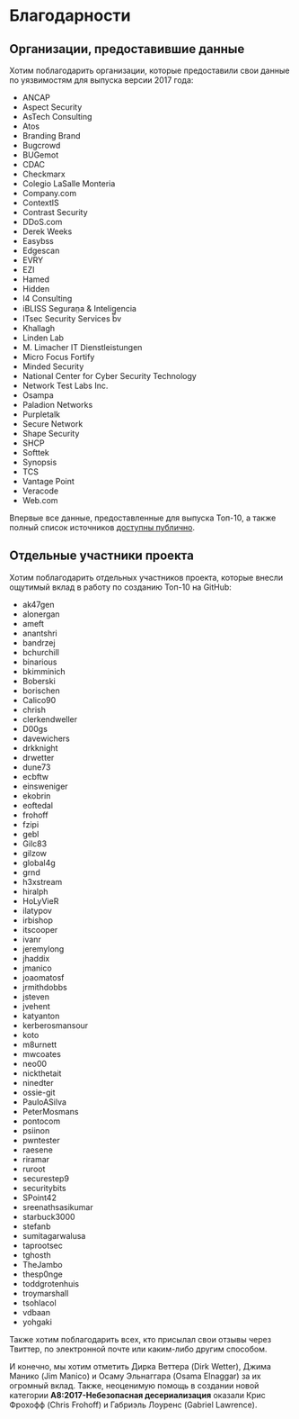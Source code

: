 # Благодарности

## Организации, предоставившие данные

Хотим поблагодарить организации, которые предоставили свои данные по уязвимостям для выпуска версии 2017 года:

* ANCAP
* Aspect Security
* AsTech Consulting
* Atos
* Branding Brand
* Bugcrowd
* BUGemot
* CDAC
* Checkmarx
* Colegio LaSalle Monteria
* Company.com
* ContextIS
* Contrast Security
* DDoS.com
* Derek Weeks
* Easybss
* Edgescan
* EVRY
* EZI
* Hamed
* Hidden
* I4 Consulting
* iBLISS Seguran̤a & Intelig̻encia
* ITsec Security Services bv
* Khallagh
* Linden Lab
* M. Limacher IT Dienstleistungen
* Micro Focus Fortify
* Minded Security
* National Center for Cyber Security Technology
* Network Test Labs Inc.
* Osampa
* Paladion Networks
* Purpletalk
* Secure Network
* Shape Security
* SHCP
* Softtek
* Synopsis
* TCS
* Vantage Point
* Veracode
* Web.com

Впервые все данные, предоставленные для выпуска Топ-10, а также полный список источников [доступны публично](https://github.com/OWASP/Top10/tree/master/2017/datacall/submissions).

## Отдельные участники проекта

Хотим поблагодарить отдельных участников проекта, которые внесли ощутимый вклад в работу по созданию Топ-10 на GitHub:

* ak47gen
* alonergan
* ameft
* anantshri
* bandrzej
* bchurchill
* binarious
* bkimminich
* Boberski
* borischen
* Calico90
* chrish
* clerkendweller
* D00gs
* davewichers
* drkknight
* drwetter
* dune73
* ecbftw
* einsweniger
* ekobrin
* eoftedal
* frohoff
* fzipi
* gebl
* Gilc83
* gilzow
* global4g
* grnd
* h3xstream
* hiralph
* HoLyVieR
* ilatypov
* irbishop
* itscooper
* ivanr
* jeremylong
* jhaddix
* jmanico
* joaomatosf
* jrmithdobbs
* jsteven
* jvehent
* katyanton
* kerberosmansour
* koto
* m8urnett
* mwcoates
* neo00
* nickthetait
* ninedter
* ossie-git
* PauloASilva
* PeterMosmans
* pontocom
* psiinon
* pwntester
* raesene
* riramar
* ruroot
* securestep9
* securitybits
* SPoint42
* sreenathsasikumar
* starbuck3000
* stefanb
* sumitagarwalusa
* taprootsec
* tghosth
* TheJambo
* thesp0nge
* toddgrotenhuis
* troymarshall
* tsohlacol
* vdbaan
* yohgaki

Также хотим поблагодарить всех, кто присылал свои отзывы через Твиттер, по электронной почте или каким-либо другим способом.

И конечно, мы хотим отметить Дирка Веттера (Dirk Wetter), Джима Манико (Jim Manico) и Осаму Эльнаггара (Osama Elnaggar) за их огромный вклад. Также, неоценимую помощь в создании новой категории **A8:2017-Небезопасная десериализация** оказали Крис Фрохофф (Chris Frohoff) и Габриэль Лоуренс (Gabriel Lawrence).